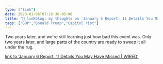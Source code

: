 ```yaml
---
type: ["link"]
date: 2023-01-06T07:28:30-05:00
title: "🔗 linkblog: my thoughts on 'January 6 Report: 11 Details You May Have Missed | WIRED'"
tags: ["GOP","Donald Trump","Capitol riot"]
---
```

Two years later, and we're still learning just how bad this event was. Only two years later, and large parts of the country are ready to sweep it all under the rug.  
 

[link to 'January 6 Report: 11 Details You May Have Missed | WIRED'](https://www.wired.com/story/january-6-committee-final-report-key-takeaways/)
